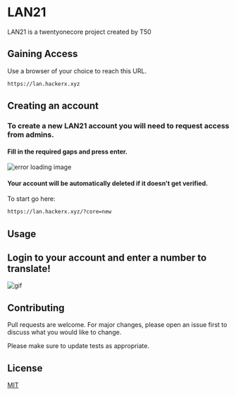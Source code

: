 # LAN21

LAN21 is a twentyonecore project created by T50

## Gaining Access

Use a browser of your choice to reach this URL.

```bash
https://lan.hackerx.xyz
```

## Creating an account

###  To create a new LAN21 account you will need to request access from admins.
#### Fill in the required gaps and press enter.
![error loading image](http://lan.hackerx.xyz/assets/readme/register.png)
#### Your account will be automatically deleted if it doesn't get verified. 
To start go here:
```bash
https://lan.hackerx.xyz/?core=new
```
## Usage

Login to your account and enter a number to translate!
---
![gif](http://lan.hackerx.xyz/assets/readme/lan21.gif)

## Contributing
Pull requests are welcome. For major changes, please open an issue first to discuss what you would like to change.

Please make sure to update tests as appropriate.

## License
[MIT](https://choosealicense.com/licenses/mit/)
